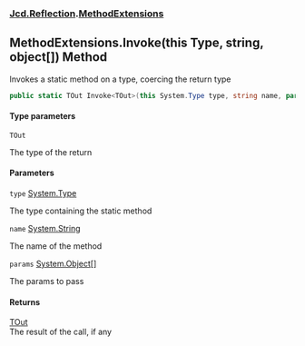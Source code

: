 ### [Jcd.Reflection](Jcd.Reflection.md 'Jcd.Reflection').[MethodExtensions](MethodExtensions.md 'Jcd.Reflection.MethodExtensions')

## MethodExtensions.Invoke<TOut>(this Type, string, object[]) Method

Invokes a static method on a type, coercing the return type

```csharp
public static TOut Invoke<TOut>(this System.Type type, string name, params object[] @params);
```
#### Type parameters

<a name='Jcd.Reflection.MethodExtensions.Invoke_TOut_(thisSystem.Type,string,object[]).TOut'></a>

`TOut`

The type of the return
#### Parameters

<a name='Jcd.Reflection.MethodExtensions.Invoke_TOut_(thisSystem.Type,string,object[]).type'></a>

`type` [System.Type](https://docs.microsoft.com/en-us/dotnet/api/System.Type 'System.Type')

The type containing the static method

<a name='Jcd.Reflection.MethodExtensions.Invoke_TOut_(thisSystem.Type,string,object[]).name'></a>

`name` [System.String](https://docs.microsoft.com/en-us/dotnet/api/System.String 'System.String')

The name of the method

<a name='Jcd.Reflection.MethodExtensions.Invoke_TOut_(thisSystem.Type,string,object[]).params'></a>

`params` [System.Object](https://docs.microsoft.com/en-us/dotnet/api/System.Object 'System.Object')[[]](https://docs.microsoft.com/en-us/dotnet/api/System.Array 'System.Array')

The params to pass

#### Returns

[TOut](MethodExtensions.Invoke.422Ko/zy5HGFAmhmRDu7Sg.md#Jcd.Reflection.MethodExtensions.Invoke_TOut_(thisSystem.Type,string,object[]).TOut 'Jcd.Reflection.MethodExtensions.Invoke<TOut>(this System.Type, string, object[]).TOut')  
The result of the call, if any